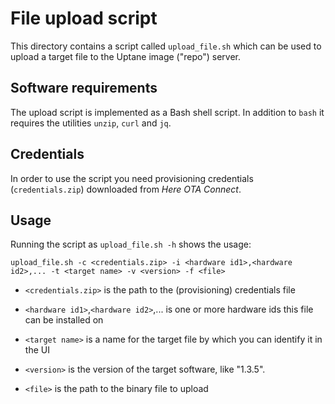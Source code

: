 # File upload script

This directory contains a script called `upload_file.sh` which can be
used to upload a target file to the Uptane image ("repo") server.

## Software requirements

The upload script is implemented as a Bash shell script. In addition
to `bash` it requires the utilities `unzip`, `curl` and `jq`.

## Credentials

In order to use the script you need provisioning credentials
(`credentials.zip`) downloaded from _Here OTA Connect_.

## Usage

Running the script as `upload_file.sh -h` shows the usage:

    upload_file.sh -c <credentials.zip> -i <hardware id1>,<hardware id2>,... -t <target name> -v <version> -f <file>

- `<credentials.zip>` is the path to the (provisioning) credentials file

- `<hardware id1>`,`<hardware id2>`,... is one or more hardware ids this file can be installed on

- `<target name>` is a name for the target file by which you can identify it in the UI

- `<version>` is the version of the target software, like "1.3.5".

- `<file>` is the path to the binary file to upload
